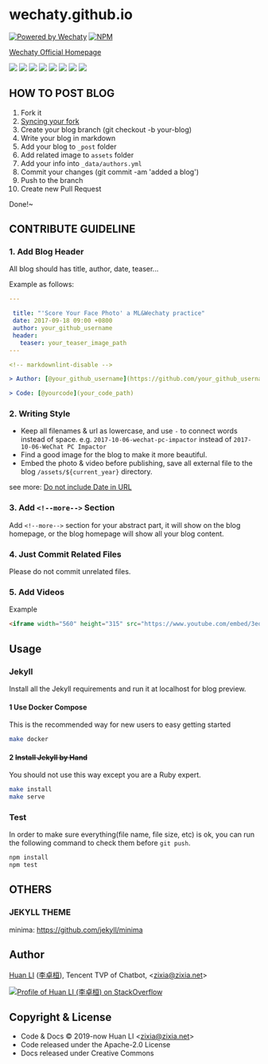 # wechaty.github.io

[![Powered by Wechaty](https://img.shields.io/badge/Powered%20By-Wechaty-brightgreen.svg)](https://github.com/Wechaty/wechaty)
[![NPM](https://github.com/wechaty/wechaty.github.io/workflows/NPM/badge.svg)](https://github.com/wechaty/wechaty.github.io/actions?query=workflow%3ANPM)

[Wechaty Official Homepage](https://wechaty.github.io)

[![](https://sourcerer.io/fame/huan/wechaty/wechaty.github.io/images/0)](https://sourcerer.io/fame/huan/wechaty/wechaty.github.io/links/0)
[![](https://sourcerer.io/fame/huan/wechaty/wechaty.github.io/images/1)](https://sourcerer.io/fame/huan/wechaty/wechaty.github.io/links/1)
[![](https://sourcerer.io/fame/huan/wechaty/wechaty.github.io/images/2)](https://sourcerer.io/fame/huan/wechaty/wechaty.github.io/links/2)
[![](https://sourcerer.io/fame/huan/wechaty/wechaty.github.io/images/3)](https://sourcerer.io/fame/huan/wechaty/wechaty.github.io/links/3)
[![](https://sourcerer.io/fame/huan/wechaty/wechaty.github.io/images/4)](https://sourcerer.io/fame/huan/wechaty/wechaty.github.io/links/4)
[![](https://sourcerer.io/fame/huan/wechaty/wechaty.github.io/images/5)](https://sourcerer.io/fame/huan/wechaty/wechaty.github.io/links/5)
[![](https://sourcerer.io/fame/huan/wechaty/wechaty.github.io/images/6)](https://sourcerer.io/fame/huan/wechaty/wechaty.github.io/links/6)
[![](https://sourcerer.io/fame/huan/wechaty/wechaty.github.io/images/7)](https://sourcerer.io/fame/huan/wechaty/wechaty.github.io/links/7)

## HOW TO POST BLOG

1. Fork it
1. [Syncing your fork](https://help.github.com/cn/github/collaborating-with-issues-and-pull-requests/syncing-a-fork)
1. Create your blog branch (git checkout -b your-blog)
1. Write your blog in markdown
1. Add your blog to `_post` folder
1. Add related image to `assets` folder
1. Add your info into `_data/authors.yml`
1. Commit your changes (git commit -am 'added a blog')
1. Push to the branch
1. Create new Pull Request

Done!~

## CONTRIBUTE GUIDELINE

### 1. Add Blog Header

All blog should has title, author, date, teaser...

Example as follows:

```yaml
---

 title: "'Score Your Face Photo' a ML&Wechaty practice"
 date: 2017-09-18 09:00 +0800
 author: your_github_username
 header:
   teaser: your_teaser_image_path
---

<!-- markdownlint-disable -->

> Author: [@your_github_username](https://github.com/your_github_username) your one-line bio at here

> Code: [@yourcode](your_code_path)
```

### 2. Writing Style

* Keep all filenames & url as lowercase, and use `-` to connect words instead of space. e.g. `2017-10-06-wechat-pc-impactor` instead of `2017-10-06-WeChat PC Impactor`
* Find a good image for the blog to make it more beautiful.
* Embed the photo & video before publishing, save all external file to the blog `/assets/${current_year}` directory.

see more: [Do not include Date in URL](https://github.com/wechaty/wechaty.github.io/issues/79)

### 3. Add `<!--more-->` Section

Add `<!--more-->` section for your abstract part, it will show on the blog homepage, or the blog homepage will show all your blog content.

### 4. Just Commit Related Files

Please do not commit unrelated files.

### 5. Add Videos

Example

```html
<iframe width="560" height="315" src="https://www.youtube.com/embed/3eq8wJfCAWs" frameborder="0" allowfullscreen></iframe>
```

## Usage

### Jekyll

Install all the Jekyll requirements and run it at localhost for blog preview.

#### 1 Use Docker Compose

This is the recommended way for new users to easy getting started

```sh
make docker
```

#### 2 ~~Install Jekyll by Hand~~

You should not use this way except you are a Ruby expert.

```sh
make install
make serve
```

### Test

In order to make sure everything(file name, file size, etc) is ok, you can run the following command to check them before `git push`.

```sh
npm install
npm test
```

## OTHERS

### JEKYLL THEME

minima: <https://github.com/jekyll/minima>

## Author

[Huan LI](https://github.com/huan)
([李卓桓](http://linkedin.com/in/zixia)),
Tencent TVP of Chatbot,
\<zixia@zixia.net\>

[![Profile of Huan LI (李卓桓) on StackOverflow](https://stackexchange.com/users/flair/265499.png)](https://stackexchange.com/users/265499)

## Copyright & License

* Code & Docs © 2019-now Huan LI \<zixia@zixia.net\>
* Code released under the Apache-2.0 License
* Docs released under Creative Commons
